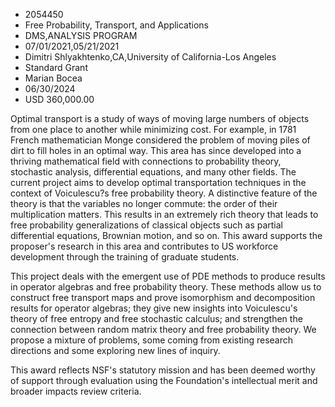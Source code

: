 
* 2054450
* Free Probability, Transport, and Applications
* DMS,ANALYSIS PROGRAM
* 07/01/2021,05/21/2021
* Dimitri Shlyakhtenko,CA,University of California-Los Angeles
* Standard Grant
* Marian Bocea
* 06/30/2024
* USD 360,000.00

Optimal transport is a study of ways of moving large numbers of objects from one
place to another while minimizing cost. For example, in 1781 French
mathematician Monge considered the problem of moving piles of dirt to fill holes
in an optimal way. This area has since developed into a thriving mathematical
field with connections to probability theory, stochastic analysis, differential
equations, and many other fields. The current project aims to develop optimal
transportation techniques in the context of Voiculescu?s free probability
theory. A distinctive feature of the theory is that the variables no longer
commute: the order of their multiplication matters. This results in an extremely
rich theory that leads to free probability generalizations of classical objects
such as partial differential equations, Brownian motion, and so on. This award
supports the proposer's research in this area and contributes to US workforce
development through the training of graduate students.

This project deals with the emergent use of PDE methods to produce results in
operator algebras and free probability theory. These methods allow us to
construct free transport maps and prove isomorphism and decomposition results
for operator algebras; they give new insights into Voiculescu's theory of free
entropy and free stochastic calculus; and strengthen the connection between
random matrix theory and free probability theory. We propose a mixture of
problems, some coming from existing research directions and some exploring new
lines of inquiry.

This award reflects NSF's statutory mission and has been deemed worthy of
support through evaluation using the Foundation's intellectual merit and broader
impacts review criteria.
